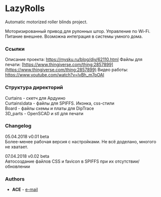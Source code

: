 ﻿# LazyRolls

Automatic motorized roller blinds project.

Моторизированный привод для рулонных штор. Управление по Wi-Fi. Питание внешнее. Возможна интеграция в системы умного дома.

### Ссылки
Описание проекта: https://mysku.ru/blog/diy/62110.html
Файлы для печати: [https://www.thingiverse.com/thing:2857899](https://www.thingiverse.com/thing:2857899)
Видео работы: https://www.youtube.com/watch?v=lvBh_m7pOAI

### Структура директорий

Curtains - скетч для Ардуино\
Curtains\data - файлы для SPIFFS. Иконка, css-стили\
Board - файлы схемы и платы для DipTrace\
3D_parts - OpenSCAD и stl для печати

### Changelog

05.04.2018 v0.01 beta\
Более-менее рабочая версия с настройками. Не всё доделано, многого не хватает.

07.04.2018 v0.02 beta\
Автосоздание файлов CSS и favicon в SPIFFS при их отсутствии/обновлении

### Authors

* **ACE** - [e-mail](mailto:a_c_e@mail.ru)
